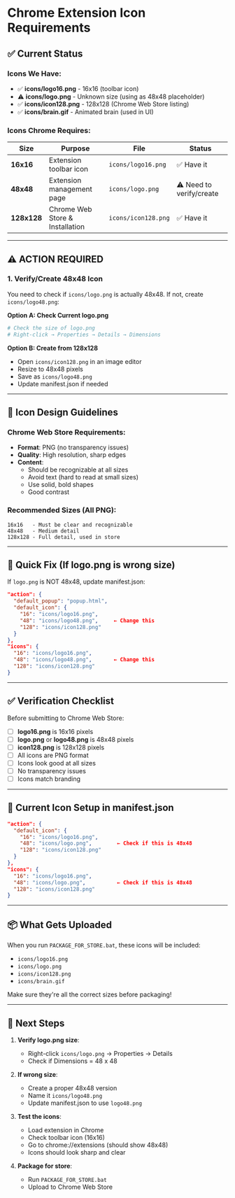 # Chrome Extension Icon Requirements

## ✅ Current Status

### Icons We Have:
- ✅ **icons/logo16.png** - 16x16 (toolbar icon)
- ⚠️ **icons/logo.png** - Unknown size (using as 48x48 placeholder)
- ✅ **icons/icon128.png** - 128x128 (Chrome Web Store listing)
- ✅ **icons/brain.gif** - Animated brain (used in UI)

### Icons Chrome Requires:

| Size | Purpose | File | Status |
|------|---------|------|--------|
| **16x16** | Extension toolbar icon | `icons/logo16.png` | ✅ Have it |
| **48x48** | Extension management page | `icons/logo.png` | ⚠️ Need to verify/create |
| **128x128** | Chrome Web Store & Installation | `icons/icon128.png` | ✅ Have it |

---

## ⚠️ ACTION REQUIRED

### 1. Verify/Create 48x48 Icon

You need to check if `icons/logo.png` is actually 48x48. If not, create `icons/logo48.png`:

**Option A: Check Current logo.png**
```bash
# Check the size of logo.png
# Right-click → Properties → Details → Dimensions
```

**Option B: Create from 128x128**
- Open `icons/icon128.png` in an image editor
- Resize to 48x48 pixels
- Save as `icons/logo48.png`
- Update manifest.json if needed

---

## 📝 Icon Design Guidelines

### Chrome Web Store Requirements:
- **Format**: PNG (no transparency issues)
- **Quality**: High resolution, sharp edges
- **Content**: 
  - Should be recognizable at all sizes
  - Avoid text (hard to read at small sizes)
  - Use solid, bold shapes
  - Good contrast

### Recommended Sizes (All PNG):
```
16x16   - Must be clear and recognizable
48x48   - Medium detail
128x128 - Full detail, used in store
```

---

## 🔧 Quick Fix (If logo.png is wrong size)

If `logo.png` is NOT 48x48, update manifest.json:

```json
"action": {
  "default_popup": "popup.html",
  "default_icon": {
    "16": "icons/logo16.png",
    "48": "icons/logo48.png",     ← Change this
    "128": "icons/icon128.png"
  }
},
"icons": {
  "16": "icons/logo16.png",
  "48": "icons/logo48.png",       ← Change this
  "128": "icons/icon128.png"
}
```

---

## ✅ Verification Checklist

Before submitting to Chrome Web Store:

- [ ] **logo16.png** is 16x16 pixels
- [ ] **logo.png** or **logo48.png** is 48x48 pixels
- [ ] **icon128.png** is 128x128 pixels
- [ ] All icons are PNG format
- [ ] Icons look good at all sizes
- [ ] No transparency issues
- [ ] Icons match branding

---

## 🎨 Current Icon Setup in manifest.json

```json
"action": {
  "default_icon": {
    "16": "icons/logo16.png",
    "48": "icons/logo.png",        ← Check if this is 48x48
    "128": "icons/icon128.png"
  }
},
"icons": {
  "16": "icons/logo16.png",
  "48": "icons/logo.png",          ← Check if this is 48x48
  "128": "icons/icon128.png"
}
```

---

## 📦 What Gets Uploaded

When you run `PACKAGE_FOR_STORE.bat`, these icons will be included:
- `icons/logo16.png`
- `icons/logo.png`
- `icons/icon128.png`
- `icons/brain.gif`

Make sure they're all the correct sizes before packaging!

---

## 🚀 Next Steps

1. **Verify logo.png size**:
   - Right-click `icons/logo.png` → Properties → Details
   - Check if Dimensions = 48 x 48

2. **If wrong size**:
   - Create a proper 48x48 version
   - Name it `icons/logo48.png`
   - Update manifest.json to use `logo48.png`

3. **Test the icons**:
   - Load extension in Chrome
   - Check toolbar icon (16x16)
   - Go to chrome://extensions (should show 48x48)
   - Icons should look sharp and clear

4. **Package for store**:
   - Run `PACKAGE_FOR_STORE.bat`
   - Upload to Chrome Web Store


